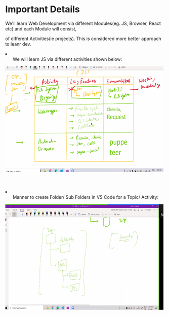 # Important Details 
<p>We'll learn Web Development via different Modules(eg. JS, Browser, React etc) and each Module will consist,</p> 
<p>of different Activities(ie projects). This is considered more better approach to leanr dev.</p>
<li>
<ul>We will learn JS via different activities shown below:</ul>
<img src="raw/images/activities.PNG" alt="Trulli" width="500" height="333">
</li>

<br>
<br>
<br>

<li>
<ul>Manner to create Folder/ Sub Folders in VS Code for a Topic/ Activity:</ul>
<img src="raw/images/file.PNG" alt="Trulli" width="500" height="333">
</li>
